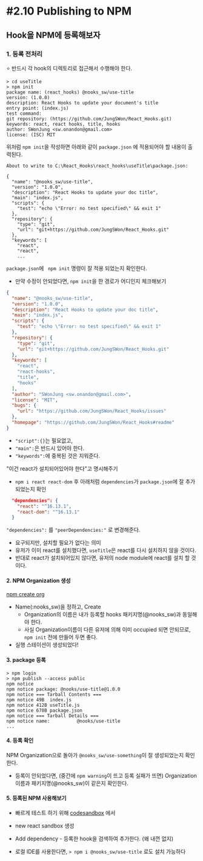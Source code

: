 #  \#2.10 Publishing to NPM 

##  Hook을 NPM에 등록해보자 

### 1. 등록 전처리 

⭐ 반드시 각 hook의 디렉토리로 접근해서 수행해야 한다.   

```shell script
> cd useTitle
> npm init 
package name: (react_hooks) @nooks_sw/use-title
version: (1.0.0)
description: React Hooks to update your document's title
entry point: (index.js)
test command:
git repository: (https://github.com/JungSWon/React_Hooks.git)
keywords: react, react hooks, title, hooks
author: SWonJung <sw.onandon@gmail.com>
license: (ISC) MIT
```

위처럼 `npm init`을 작성하면 아래와 같이 `package.json` 에 적용되어야 할 내용이 출력된다. 

```
About to write to C:\React_Hooks\react_hooks\useTitle\package.json:

{
  "name": "@nooks_sw/use-title",
  "version": "1.0.0",
  "description": "React Hooks to update your doc title",
  "main": "index.js",
  "scripts": {
    "test": "echo \"Error: no test specified\" && exit 1"
  },
  "repository": {
    "type": "git",
    "url": "git+https://github.com/JungSWon/React_Hooks.git"
  },
  "keywords": [
    "react",
    "react",
    ...

```

`package.json`에 ` npm init` 명령이 잘 적용 되었는지 확인한다. 
- 만약 수정이 안되었다면, `npm init`을 한 경로가 어디인지 체크해보기   

```json
{
  "name": "@nooks_sw/use-title",
  "version": "1.0.0",
  "description": "React Hooks to update your doc title",
  "main": "index.js",
  "scripts": {
    "test": "echo \"Error: no test specified\" && exit 1"
  },
  "repository": {
    "type": "git",
    "url": "git+https://github.com/JungSWon/React_Hooks.git"
  },
  "keywords": [
    "react",
    "react-hooks",
    "title",
    "hooks"
  ],
  "author": "SWonJung <sw.onandon@gmail.com>",
  "license": "MIT",
  "bugs": {
    "url": "https://github.com/JungSWon/React_Hooks/issues"
  },
  "homepage": "https://github.com/JungSWon/React_Hooks#readme"
}
```

- `"script":{}`는 필요없고, 
- `"main":`은 반드시 있어야 한다.  
- `"keywords":`에 중복된 것은 지워준다.

"이건 react가 설치되어있어야 한다"고 명시해주기
- `npm i react react-dom` 후 아래처럼 `dependencies`가 `package.json`에 잘 추가되었는지 확인
```json
  "dependencies": {
    "react": "^16.13.1",
    "react-dom": "^16.13.1"
  }
```

`"dependencies":` 를 `"peerDependencies:"` 로 변경해준다.
- 요구되지만, 설치할 필요가 없다는 의미 
- 유저가 이미 react를 설치했다면, `useTitle`은 react를 다시 설치하지 않을 것이다. 
- 반대로 react가 설치되어있지 않다면, 유저의 node module에 react를 설치 할 것이다. 


#### 2. NPM Organization 생성
 [npm create org](npmjs.com/org/create)
- Name(:nooks_sw)을 정하고, Create
    - Organization의 이름은 내가 등록할 hooks 패키지명(@nooks_sw)과 동일해야 한다. 
    - 사실 Organization이름이 다른 유저에 의해 이미 occupied 되면 안되므로, `npm init` 전에 만들어 두면 좋다. 
- 실행 스테이션이 생성되었다!

#### 3. package 등록 
```shell script
> npm login
> npm publish --access public
npm notice
npm notice package: @nooks/use-title@1.0.0
npm notice === Tarball Contents ===
npm notice 49B  index.js
npm notice 412B useTitle.js
npm notice 670B package.json
npm notice === Tarball Details ===
npm notice name:          @nooks/use-title
...
```

#### 4. 등록 확인 
NPM Organization으로 돌아가 `@nooks_sw/use-something`이 잘 생성되었는지 확인한다.
- 등록이 안되었다면, (중간에 `npm warning`이 뜨고 등록 실패가 뜨면) Organization 이름과 패키지명(@nooks_sw)이 같은지 확인한다.  


#### 5. 등록된 NPM 사용해보기 
- 빠르게 테스트 하기 위해 [codesandbox](https://codesandbox.io/new-dashboard/home) 에서 
- new react sandbox 생성
- Add dependency - 등록한 hook을 검색하여 추가한다. (왜 내껀 없지)

- 로컬 IDE를 사용한다면, `> npm i @nooks_sw/use-title` 로도 설치 가능하다 